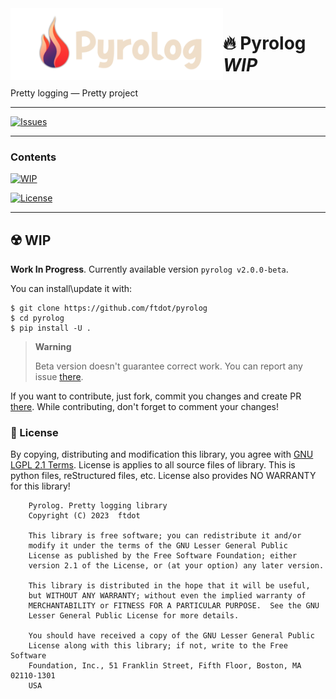 
<img align="left" width="340px" src="https://github.com/ftdot/pyrolog/blob/master/banner.png?raw=true" />
<h1><strong>🔥 Pyrolog</strong> <i>WIP</i></h1>
<p>Pretty logging — Pretty project</p>

---

[![Issues](https://img.shields.io/github/issues/ftdot/pyrolog?style=for-the-badge)](https://github.com/ftdot/pyrolog/issues)

---

### Contents

[![WIP](https://img.shields.io/badge/%23-Work_In_Progress-orange?style=for-the-badge)](#%EF%B8%8F-wip)

[![License](https://img.shields.io/badge/%23-License-blue?style=for-the-badge)](#-license)

---

## ☢️ WIP

**Work In Progress**. Currently available version `pyrolog v2.0.0-beta`.

You can install\update it with:

```shell
$ git clone https://github.com/ftdot/pyrolog
$ cd pyrolog
$ pip install -U .
```

> **Warning**
> 
> Beta version doesn't guarantee correct work.
> You can report any issue [there](https://github.com/ftdot/pyrolog/issues).

If you want to contribute, just fork, commit you changes and create PR [there](https://github.com/ftdot/pyrolog/pulls).
While contributing, don't forget to comment your changes!

### 📃 License

By copying, distributing and modification this library, you agree with
[GNU LGPL 2.1 Terms](https://www.gnu.org/licenses/old-licenses/lgpl-2.1.html).
License is applies to all source files of library.
This is python files, reStructured files, etc.
License also provides NO WARRANTY for this library!

```
    Pyrolog. Pretty logging library
    Copyright (C) 2023  ftdot

    This library is free software; you can redistribute it and/or
    modify it under the terms of the GNU Lesser General Public
    License as published by the Free Software Foundation; either
    version 2.1 of the License, or (at your option) any later version.

    This library is distributed in the hope that it will be useful,
    but WITHOUT ANY WARRANTY; without even the implied warranty of
    MERCHANTABILITY or FITNESS FOR A PARTICULAR PURPOSE.  See the GNU
    Lesser General Public License for more details.

    You should have received a copy of the GNU Lesser General Public
    License along with this library; if not, write to the Free Software
    Foundation, Inc., 51 Franklin Street, Fifth Floor, Boston, MA  02110-1301
    USA
```
